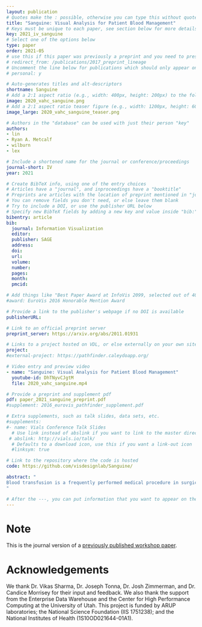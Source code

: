 ```yaml
---
layout: publication
# Quotes make the : possible, otherwise you can type this without quotes
title: "Sanguine: Visual Analysis for Patient Blood Management"
# Keys must be unique to each paper, see section below for more details
key: 2021_iv_sanguine
# Select one of the options below
type: paper 
order: 2021-05
# use this if this paper was previously a preprint and you need to preserve the old URL
# redirect_from: /publications/2017_preprint_lineage
# Uncomment the line below for publications which should only appear on a personal webpage
# personal: y

# Auto-generates titles and alt-descriptors
shortname: Sanguine
# Add a 2:1 aspect ratio (e.g., width: 400px, height: 200px) to the folder /assets/images/publications/
image: 2020_vahc_sanguine.png
# Add a 2:1 aspect ratio teaser figure (e.g., width: 1200px, height: 600px) to the folder /assets/images/publications/
image_large: 2020_vahc_sanguine_teaser.png

# Authors in the "database" can be used with just their person "key"
authors:
- lin
- Ryan A. Metcalf
- wilburn
- lex

# Include a shortened name for the journal or conference/proceedings
journal-short: IV
year: 2021

# Create BibTeX info, using one of the entry choices
# Articles have a "journal", and inproceedings have a "booktitle"
# Preprints are articles with the location of preprint mentioned in "journal"
# You can remove fields you don't need, or else leave them blank
# Try to include a DOI, or use the publisher URL below
# Specify new BibTeX fields by adding a new key and value inside "bib:"
bibentry: article
bib:
  journal: Information Visualization
  editor: 
  publisher: SAGE
  address: 
  doi: 
  url: 
  volume: 
  number: 
  pages: 
  month: 
  pmcid: 

# Add things like "Best Paper Award at InfoVis 2099, selected out of 4000 submissions"
#award: EuroVis 2016 Honorable Mention Award

# Provide a link to the publisher's webpage if no DOI is available
publisherURL: 

# Link to an official preprint server
preprint_server: https://arxiv.org/abs/2011.01931

# Links to a project hosted on VDL, or else externally on your own site
project: 
#external-project: https://pathfinder.caleydoapp.org/

# Video entry and preview video
- name: "Sanguine: Visual Analysis for Patient Blood Management"
  youtube-id: DhTNyvCJgtM
  file: 2020_vahc_sanguine.mp4

# Provide a preprint and supplement pdf
pdf: paper_2021_sanguine_preprint.pdf
#supplement: 2016_eurovis_pathfinder_supplement.pdf

# Extra supplements, such as talk slides, data sets, etc.
#supplements:
#- name: Vials Conference Talk Slides
  # Use link instead of abslink if you want to link to the master directory
 # abslink: http://vials.io/talk/
  # Defaults to a download icon, use this if you want a link-out icon
  #linksym: true

# Link to the repository where the code is hosted
code: https://github.com/visdesignlab/Sanguine/

abstract: "
Blood transfusion is a frequently performed medical procedure in surgical and nonsurgical contexts. Although it is often necessary or even life-saving, it has been identified as one of the most overused procedures in hospitals. Unnecessary transfusions not only waste resources but can also be detrimental to patient outcomes. Patient blood management (PBM) is the clinical practice of optimizing transfusions and associated outcomes. In this paper, we introduce Sanguine, a visual analysis tool for transfusion data and related patient medical records. Sanguine was designed with two user groups in mind: PBM experts who oversee blood management practices across an institution and clinicians performing transfusions. PBM experts use Sanguine to explore and analyze transfusion practices and its associated medical outcomes. They can compare individual surgeons, or compare outcomes or time periods, such as before and after an intervention regarding transfusion practices. PBM experts then curate and annotate views for communication with clinicians, with the goal of improving their transfusion practices. We validate the utility and effectiveness of Sanguine through case studies. 
"

# After the ---, you can put information that you want to appear on the website using markdown formatting or HTML. A good example are acknowledgements, extra references, an erratum, etc.
---
```


# Note
This is the journal version of a [previously published workshop paper](../2020_vahc_sanguine).

# Acknowledgements

We thank Dr. Vikas Sharma, Dr. Joseph Tonna, Dr. Josh Zimmerman, and Dr. Candice Morrisey for their input and feedback. We also thank the support from the Enterprise Data Warehouse and the Center for High Performance Computing at the University of Utah. This project is funded by ARUP laboratories; the National Science Foundation (IIS 1751238); and the National Institutes of Health (1S10OD021644-01A1).
